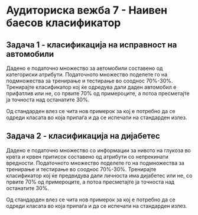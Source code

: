 # Аудиториска вежба 7 - Наивен баесов класификатор

## Задача 1 - класификација на исправност на автомобили

Дадено е податочно множество за автомобили составено од категориски атрибути. Податочното множество поделете го на
подмножества за тренирање и тестирање во сооднос 70%-30%. Тренирајте класификатор кој ќе одредува дали даден автомобил е
прифатлив или не, со првите 70% од примероците, а потоа пресметајте ја точноста над останатите 30%.

Од стандарден влез се чита нов примерок за кој е потребно да се одреди класата во која припаѓа и да се испечати на
стандарден излез.

## Задача 2 - класификација на дијабетес

Дадено е податочно множество со информации за нивото на глукоза во крвта и крвен притисок составено од атрибути со
непрекинати вредности. Податочното множество поделете го на подмножества за тренирање и тестирање во сооднос 70%-30%.
Тренирајте класификатор кој ќе предвидува дали личноста има дијабетес или не, со првите 70% од примероците, а потоа
пресметајте ја точноста над останатите 30%.

Од стандарден влез се чита нов примерок за кој е потребно да се одреди класата во која припаѓа и да се испечати на
стандарден излез.
